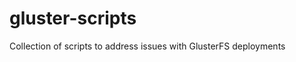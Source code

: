 gluster-scripts
===============

Collection of scripts to address issues with GlusterFS deployments
